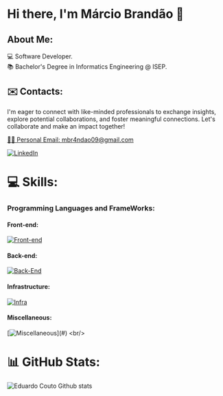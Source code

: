 ### <h1>Hi there, I'm Márcio Brandão 👋 </h1>

## About Me:

💻 Software Developer.
<br />
📚 Bachelor's Degree in Informatics Engineering @ ISEP.

## ✉️ Contacts:

<p>
    I'm eager to connect with like-minded professionals to exchange insights, explore potential collaborations, and foster meaningful connections.
    Let's collaborate and make an impact together!
</p>

<a href="mailto:mbr4ndao09@gmail.com">🙎‍♂️ Personal Email: mbr4ndao09@gmail.com</a>

[![LinkedIn](https://img.shields.io/badge/LinkedIn-%230077B5.svg?logo=linkedin&logoColor=white)](https://www.linkedin.com/in/mBr4ndon/)

# 💻 Skills:

### Programming Languages and FrameWorks:

#### Front-end:

[![Front-end](https://skillicons.dev/icons?i=ts,react,angular,vue,next,nuxt,astro,tailwind,cypress,selenium,jest)](#)
<br/>

#### Back-end:

[![Back-End](https://skillicons.dev/icons?i=java,python,nodejs,cs,c,go,graphql,postgres,mysql,redis)](#)
<br/>

#### Infrastructure:

[![Infra](https://skillicons.dev/icons?i=terraform,docker,k8s,ansible,grafana,aws,githubactions,jenkins)](#)
<br/>

#### Miscellaneous:

[![Miscellaneous](https://skillicons.dev/icons?i=github,git,raspberrypi,figma,vscode,)](#)
<br/>

# 📊 GitHub Stats:

![Eduardo Couto Github stats](https://github-readme-stats.vercel.app/api?username=mBr4ndon&show_icons=true&theme=dark)
